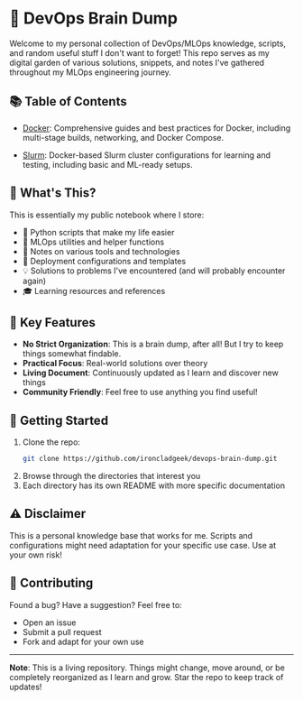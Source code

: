 # 🧠 DevOps Brain Dump

Welcome to my personal collection of DevOps/MLOps knowledge, scripts, and random useful stuff I don't want to forget! This repo serves as my digital garden of various solutions, snippets, and notes I've gathered throughout my MLOps engineering journey.

## 📚 Table of Contents

- [Docker](docker/README.md): Comprehensive guides and best practices for Docker, including multi-stage builds, networking, and Docker Compose.

- [Slurm](slurm/README.md): Docker-based Slurm cluster configurations for learning and testing, including basic and ML-ready setups.


## 🤔 What's This?

This is essentially my public notebook where I store:
- 🐍 Python scripts that make my life easier
- 🔧 MLOps utilities and helper functions
- 📝 Notes on various tools and technologies
- 🚀 Deployment configurations and templates
- 💡 Solutions to problems I've encountered (and will probably encounter again)
- 🎓 Learning resources and references

## 🌟 Key Features

- **No Strict Organization**: This is a brain dump, after all! But I try to keep things somewhat findable.
- **Practical Focus**: Real-world solutions over theory
- **Living Document**: Continuously updated as I learn and discover new things
- **Community Friendly**: Feel free to use anything you find useful!


## 🚀 Getting Started

1. Clone the repo:
   ```bash
   git clone https://github.com/ironcladgeek/devops-brain-dump.git
   ```
2. Browse through the directories that interest you
3. Each directory has its own README with more specific documentation

## ⚠️ Disclaimer

This is a personal knowledge base that works for me. Scripts and configurations might need adaptation for your specific use case. Use at your own risk!

## 🤝 Contributing

Found a bug? Have a suggestion? Feel free to:
- Open an issue
- Submit a pull request
- Fork and adapt for your own use
---

**Note**: This is a living repository. Things might change, move around, or be completely reorganized as I learn and grow. Star the repo to keep track of updates!
